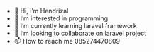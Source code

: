 - 👋 Hi, I’m Hendrizal
- 👀 I’m interested in programming
- 🌱 I’m currently learning laravel framework
- 💞️ I’m looking to collaborate on laravel project
- 📫 How to reach me 085274470809

<!---
uncuzal/uncuzal is a ✨ special ✨ repository because its `README.md` (this file) appears on your GitHub profile.
You can click the Preview link to take a look at your changes.
--->

